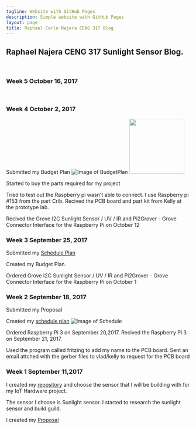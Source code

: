 ```yaml
---
tagline: Website with GitHub Pages
description: Simple website with GitHub Pages
layout: page
title: Raphael Carlo Najera CENG 317 Blog
---
```


Raphael Najera CENG 317 Sunlight Sensor Blog.
-------------

 


### Week 5 October 16, 2017
 
### Week 4 October 2, 2017

Submitted my Budget Plan
![Image of BudgetPlan]( =250x)
<img src="https://raw.githubusercontent.com/RaphaelNajera/Sunlight_Sensor/master/documentation/Raphael%20-Budget%20for%20Sunlight%20Sensor.png" width="150">

Started to buy the parts required for my project

Tried to test out the Raspberry pi wasn't able to connect.
I use Raspberry pi #153 from the part Crib.
Recived the PCB board and part kit from Kelly at the prototype lab.

Recived the Grove I2C Sunlight Sensor / UV / IR and Pi2Grover - Grove Connector Interface for the Raspberry Pi on October 12


### Week 3 September 25, 2017

Submitted my [Schedule Plan]()

Created my Budget Plan.

Ordered Grove I2C Sunlight Sensor / UV / IR and Pi2Grover - Grove Connector Interface for the Raspberry Pi on October 1

### Week 2 September 18, 2017

Submitted my Proposal

Created my [schedule plan]()
![Image of Schedule]()

Ordered Raspberry Pi 3 on September 20,2017. 
Recived the Raspberry Pi 3 on September 21, 2017.

Used the program called fritzing to add my name to the PCB board.
Sent an email attched with the gerber files to vlad/kelly to request for the PCB board

### Week 1 September 11,2017

I created my [repository](https://github.com/RaphaelNajera/Sunlight_Sensor) and choose the sensor that I will be building with for my IoT Hardware project.

The sensor I choose is Sunlight sensor. I started to research the sunlight sensor and build guild.

I created my [Proposal](https://github.com/RaphaelNajera/Sunlight_Sensor/blob/master/documentation/ProposalContentRaphaelNajeraRev02.pdf)

